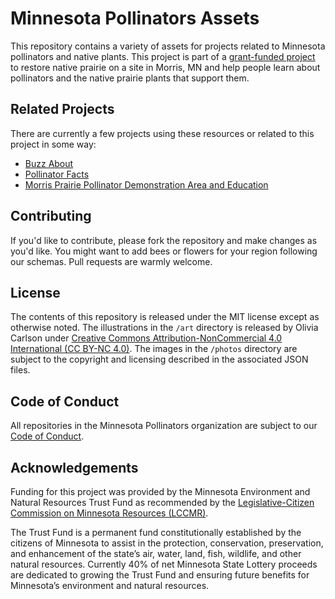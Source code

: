 # Minnesota Pollinators Assets

This repository contains a variety of assets for projects related to Minnesota pollinators and native plants.
This project is part of a [grant-funded project](https://wcroc.cfans.umn.edu/restoring-native-prairie) to restore native prairie on a site in Morris, MN
and help people learn about pollinators and the native prairie plants that support them. 

## Related Projects

There are currently a few projects using these resources or related to this project in some way:

- [Buzz About](https://github.com/mn-pollinators/buzz-about)
- [Pollinator Facts](https://github.com/mn-pollinators/pollinator-facts)
- [Morris Prairie Pollinator Demonstration Area and Education](https://wcroc.cfans.umn.edu/restoring-native-prairie)

## Contributing

If you'd like to contribute, please fork the repository and make changes as
you'd like. You might want to add bees or flowers for your region following our schemas. Pull requests are warmly welcome.

## License

The contents of this repository is released under the MIT license except as otherwise noted. The illustrations in the `/art` directory is released by Olivia Carlson under [Creative Commons Attribution-NonCommercial 4.0 International (CC BY-NC 4.0)](https://creativecommons.org/licenses/by-nc/4.0/). The images in the `/photos` directory are subject to the copyright and licensing described in the associated JSON files.

## Code of Conduct

All repositories in the Minnesota Pollinators organization are subject to our [Code of Conduct](https://github.com/mn-pollinators/code-of-conduct/blob/master/CODE_OF_CONDUCT.md).


## Acknowledgements

Funding for this project was provided by the Minnesota Environment and Natural Resources Trust
Fund as recommended by the [Legislative-Citizen Commission on Minnesota Resources (LCCMR)](https://www.lccmr.leg.mn/).

The Trust Fund is a permanent fund constitutionally established by the citizens of Minnesota to
assist in the protection, conservation, preservation, and enhancement of the state’s air, water, land,
fish, wildlife, and other natural resources.
Currently 40% of net Minnesota State Lottery proceeds are dedicated to growing the Trust Fund
and ensuring future benefits for Minnesota’s environment and natural resources.
